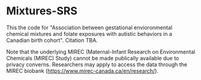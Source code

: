 # Mixtures-SRS

This the code for "Association between gestational envioronmental chemical mixtures and folate exposures with autistic behaviors in a Canadian birth cohort". Citation TBA.

Note that the underlying MIREC (Maternal-Infant Research on Environmental Chemicals (MIREC) Study) cannot be made publically available due to privacy converns. Researchers may apply to access the data through the MIREC biobank (https://www.mirec-canada.ca/en/research/). 
